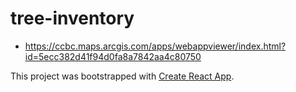 # tree-inventory

- https://ccbc.maps.arcgis.com/apps/webappviewer/index.html?id=5ecc382d41f94d0fa8a7842aa4c80750

This project was bootstrapped with [Create React App](https://github.com/facebookincubator/create-react-app).
